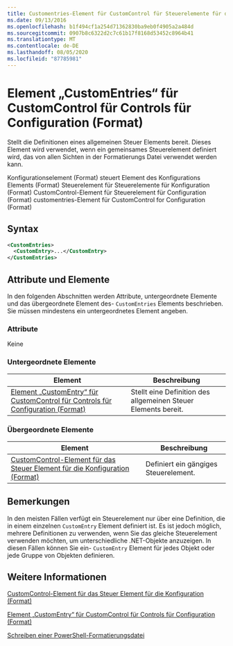 ```yaml
---
title: Customentries-Element für CustomControl für Steuerelemente für die Konfiguration (Format) | Microsoft-Dokumentation
ms.date: 09/13/2016
ms.openlocfilehash: b1f494cf1a254d71362830ba9eb0f4905a2a484d
ms.sourcegitcommit: 0907b8c6322d2c7c61b17f8168d53452c8964b41
ms.translationtype: MT
ms.contentlocale: de-DE
ms.lasthandoff: 08/05/2020
ms.locfileid: "87785981"
---
```

# <a name="customentries-element-for-customcontrol-for-controls-for-configuration-format"></a>Element „CustomEntries“ für CustomControl für Controls für Configuration (Format)

Stellt die Definitionen eines allgemeinen Steuer Elements bereit. Dieses Element wird verwendet, wenn ein gemeinsames Steuerelement definiert wird, das von allen Sichten in der Formatierungs Datei verwendet werden kann.

Konfigurationselement (Format) steuert Element des Konfigurations Elements (Format) Steuerelement für Steuerelemente für Konfiguration (Format) CustomControl-Element für Steuerelement für Configuration (Format) customentries-Element für CustomControl for Configuration (Format)

## <a name="syntax"></a>Syntax

```xml
<CustomEntries>
  <CustomEntry>...</CustomEntry>
</CustomEntries>

```

## <a name="attributes-and-elements"></a>Attribute und Elemente

In den folgenden Abschnitten werden Attribute, untergeordnete Elemente und das übergeordnete Element des- `CustomEntries` Elements beschrieben. Sie müssen mindestens ein untergeordnetes Element angeben.

### <a name="attributes"></a>Attribute

Keine

### <a name="child-elements"></a>Untergeordnete Elemente

|Element|Beschreibung|
|-------------|-----------------|
|[Element „CustomEntry“ für CustomControl für Controls für Configuration (Format)](./customentry-element-for-customcontrol-for-controls-for-configuration-format.md)|Stellt eine Definition des allgemeinen Steuer Elements bereit.|

### <a name="parent-elements"></a>Übergeordnete Elemente

|Element|Beschreibung|
|-------------|-----------------|
|[CustomControl-Element für das Steuer Element für die Konfiguration (Format)](./customcontrol-element-for-control-for-controls-for-configuration-format.md)|Definiert ein gängiges Steuerelement.|

## <a name="remarks"></a>Bemerkungen

In den meisten Fällen verfügt ein Steuerelement nur über eine Definition, die in einem einzelnen `CustomEntry` Element definiert ist. Es ist jedoch möglich, mehrere Definitionen zu verwenden, wenn Sie das gleiche Steuerelement verwenden möchten, um unterschiedliche .NET-Objekte anzuzeigen. In diesen Fällen können Sie ein- `CustomEntry` Element für jedes Objekt oder jede Gruppe von Objekten definieren.

## <a name="see-also"></a>Weitere Informationen

[CustomControl-Element für das Steuer Element für die Konfiguration (Format)](./customcontrol-element-for-control-for-controls-for-configuration-format.md)

[Element „CustomEntry“ für CustomControl für Controls für Configuration (Format)](./customentry-element-for-customcontrol-for-controls-for-configuration-format.md)

[Schreiben einer PowerShell-Formatierungsdatei](./writing-a-powershell-formatting-file.md)
